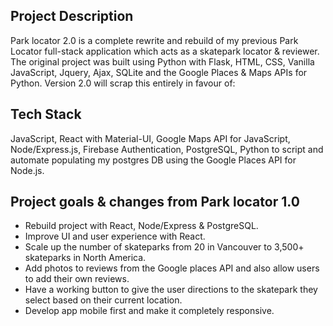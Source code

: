 ## Project Description

Park locator 2.0 is a complete rewrite and rebuild of my previous Park Locator full-stack application which acts as a skatepark locator & reviewer. The original project was built using Python with Flask, HTML, CSS, Vanilla JavaScript, Jquery, Ajax, SQLite and the Google Places & Maps APIs for Python. Version 2.0 will scrap this entirely in favour of:

## Tech Stack 
JavaScript, React with Material-UI, Google Maps API for JavaScript, Node/Express.js, Firebase Authentication, PostgreSQL, Python to script and automate populating my postgres DB using the Google Places API for Node.js.

## Project goals & changes from Park locator 1.0
- Rebuild project with React, Node/Express & PostgreSQL.
- Improve UI and user experience with React.
- Scale up the number of skateparks from 20 in Vancouver to 3,500+ skateparks in North America.
- Add photos to reviews from the Google places API and also allow users to add their own reviews.
- Have a working button to give the user directions to the skatepark they select based on their current location. 
- Develop app mobile first and make it completely responsive.